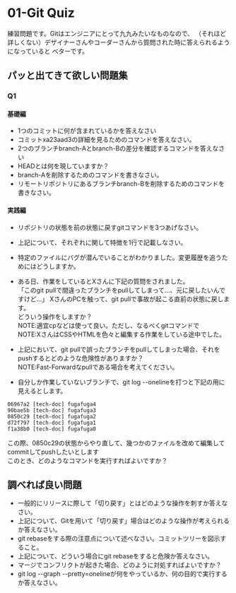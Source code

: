 # 01-Git Quiz
練習問題です。Gitはエンジニアにとって九九みたいなものなので、
（それほど詳しくない）デザイナーさんやコーダーさんから質問された時に答えられるようになっていると
ベターです。

## パッと出てきて欲しい問題集
### Q1

#### 基礎編
+ 1つのコミットに何が含まれているかを答えなさい
+ コミットxa23aad3の詳細を見るためのコマンドを答えなさい。
+ 2つのブランチbranch-Aとbranch-Bの差分を確認するコマンドを答えなさい
+ HEADとは何を現していますか？
+ branch-Aを削除するためのコマンドを書きなさい。
+ リモートリポジトリにあるブランチbranch-Bを削除するためのコマンドを書きなさい。

#### 実践編
+ リポジトリの状態を前の状態に戻すgitコマンドを3つあげなさい。
+ 上記について、それぞれに関して特徴を1行で記載しなさい。
+ 特定のファイルにバグが潜んでいることがわかりました。変更履歴を追うためにはどうしますか。
+ ある日、作業をしているとXさんに下記の質問をされました。  
「このgit pullで間違ったブランチをpullしてしまって...、元に戻したいんですけど...」
XさんのPCを触って、git pullで事故が起こる直前の状態に戻します。  
どういう操作をしますか？  
NOTE:適宜cpなどは使って良い。ただし、なるべくgitコマンドで  
NOTE:XさんはCSSやHTMLを色々と編集する作業をしている途中でした。  

+ 上記において、git pullで誤ったブランチをpullしてしまった場合、それをpushするとどのような危険性がありますか？  
NOTE:Fast-Forwardなpullである場合を考えてください。  

+ 自分しか作業していないブランチで、git log --onelineを打つと下記の用に見えるとします。  

```
06967a2 [tech-doc] fugafuga4
90bae5b [tech-doc] fugafuga3
0850c29 [tech-doc] fugafuga2
d72f797 [tech-doc] fugafuga1
f1a38b0 [tech-doc] fugafuga0
```

この際、0850c29の状態からやり直して、幾つかのファイルを改めて編集してcommitしてpushしたいとします  
このとき、どのようなコマンドを実行すればよいですか？
## 調べれば良い問題

+ 一般的にリリースに際して「切り戻す」とはどのような操作を刺すか答えなさい。
+ 上記について、Gitを用いて「切り戻す」場合はどのような操作が考えられるか答えなさい。
+ git rebaseをする際の注意点について述べなさい。コミットツリーを図示すること。
+ 上記について、どういう場合にgit rebaseをすると危険か答えなさい。
+ マージでコンフリクトが起きた場合、どのように対処すればよいですか？
+ git log --graph --pretty=onelineが何をやっているか、何の目的で実行するか答えなさい。